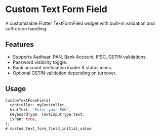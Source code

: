 # Custom Text Form Field

A customizable Flutter TextFormField widget with built-in validation and suffix icon handling.

## Features
- Supports Aadhaar, PAN, Bank Account, IFSC, GSTIN validations.
- Password visibility toggle.
- Bank account verification loader & status icons.
- Optional GSTIN validation depending on turnover.

## Usage

```dart
CustomTextFormField(
  controller: myController,
  hintText: "Enter your PAN",
  keyboardType: TextInputType.text,
  isPan: true,
);
# custom_text_form_field_initial_value
